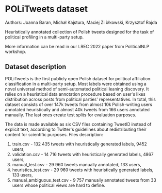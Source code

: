 # POLiTweets dataset 
Authors: Joanna Baran, Michał Kajstura, Maciej Zi ́ołkowski, Krzysztof Rajda

Heuristically annotated collection of Polish tweets
designed for the task of political profiling in a multi-party setup.

More information can be read in our LREC 2022 paper from PoliticalNLP workshop.

## Dataset description
POLiTweets is the first publicly open Polish dataset for political affiliation classification in a multi-party setup. Most labels were obtained using a novel universal method of semi-automated political leaning discovery.  It relies on a heuristical data annotation procedure based on user's likes distribution across posts from political parties' representatives.
In total, this dataset consists of over 147k tweets from almost 10k Polish-writing users annotated heuristically and almost 40k tweets from 166 users annotated manually. The last ones create test splits for evaluation purposes.

The data is made available as six CSV files containing TweetID instead of explicit text, according to Twitter's guidelines about redistributing their content for scientific purposes.
Files description:
1) train.csv - 132 435 tweets with heuristically generated labels, 9452 users,
2) validation.csv - 14 716 tweets with heuristically generated labels, 4867 users,
3) manual_test.csv - 29 960 tweets manually annotated, 133 users,
4) heuristics_test.csv - 29 960 tweets with heuristically generated labels, 133 users,
5) manual_ambiguous_test.csv - 9 757 manually annotated tweets from 33 users whose political views are hard to define.
